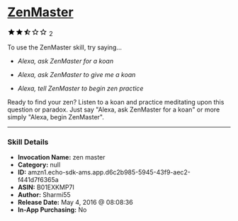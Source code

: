 # [ZenMaster](http://alexa.amazon.com/#skills/amzn1.echo-sdk-ams.app.d6c2b985-5945-43f9-aec2-f441d7f6365a)
![2.9 stars](../../images/ic_star_black_18dp_1x.png)![2.9 stars](../../images/ic_star_black_18dp_1x.png)![2.9 stars](../../images/ic_star_half_black_18dp_1x.png)![2.9 stars](../../images/ic_star_border_black_18dp_1x.png)![2.9 stars](../../images/ic_star_border_black_18dp_1x.png) 2

To use the ZenMaster skill, try saying...

* *Alexa, ask ZenMaster for a koan*

* *Alexa, ask ZenMaster to give me a koan*

* *Alexa, tell ZenMaster to begin zen practice*

Ready to find your zen? Listen to a koan and practice meditating upon this question or paradox. Just say "Alexa, ask ZenMaster for a koan" or more simply "Alexa, begin ZenMaster".

***

### Skill Details

* **Invocation Name:** zen master
* **Category:** null
* **ID:** amzn1.echo-sdk-ams.app.d6c2b985-5945-43f9-aec2-f441d7f6365a
* **ASIN:** B01EXKMP7I
* **Author:** Sharmi55
* **Release Date:** May 4, 2016 @ 08:08:36
* **In-App Purchasing:** No
